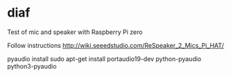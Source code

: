 # diaf
Test of mic and speaker with Raspberry Pi zero

Follow instructions 
http://wiki.seeedstudio.com/ReSpeaker_2_Mics_Pi_HAT/

pyaudio install
sudo apt-get install portaudio19-dev python-pyaudio python3-pyaudio
